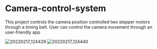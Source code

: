 # Camera-control-system
This project controls the camera position controlled two stepper motors through a timing belt. User can control the camera movement through an user-friendly app


![20220217_124429](https://user-images.githubusercontent.com/95873122/172031173-b74e478e-ea4d-41ef-a22e-6b4d06758197.jpg)
![20220217_124440](https://user-images.githubusercontent.com/95873122/172031181-8c2c3301-2f03-43bc-9828-d2d63f020d88.jpg)
